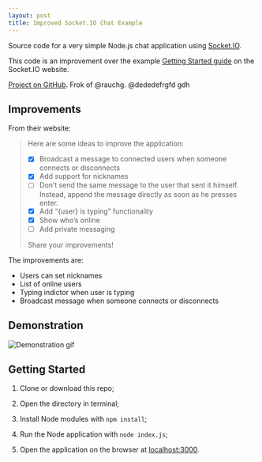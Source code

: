```yaml
---
layout: post
title: Improved Socket.IO Chat Example
---
```

Source code for a very simple Node.js chat application using [Socket.IO](http://socket.io).

This code is an improvement over the example [Getting Started guide](http://socket.io/get-started/chat/) on the Socket.IO website.

[Project on GitHub](http://github.com/clinis/websocket-chat). Frok of @rauchg. @dededefrgfd gdh

## Improvements

From their website:

> Here are some ideas to improve the application:
> - [x] Broadcast a message to connected users when someone connects or disconnects
> - [x] Add support for nicknames
> - [ ] Don’t send the same message to the user that sent it himself. Instead, append the message directly as soon as he presses enter.
> - [x] Add “{user} is typing” functionality
> - [x] Show who’s online
> - [ ] Add private messaging
>
> Share your improvements!

The improvements are:
- Users can set nicknames
- List of online users
- Typing indictor when user is typing
- Broadcast message when someone connects or disconnects

## Demonstration

![Demonstration gif](https://raw.githubusercontent.com/clinis/websocket-chat/master/demo.gif)

## Getting Started

1. Clone or download this repo;

2. Open the directory in terminal;

3. Install Node modules with `npm install`;

4. Run the Node application with `node index.js`;

5. Open the application on the browser at [localhost:3000](http://localhot:3000).
